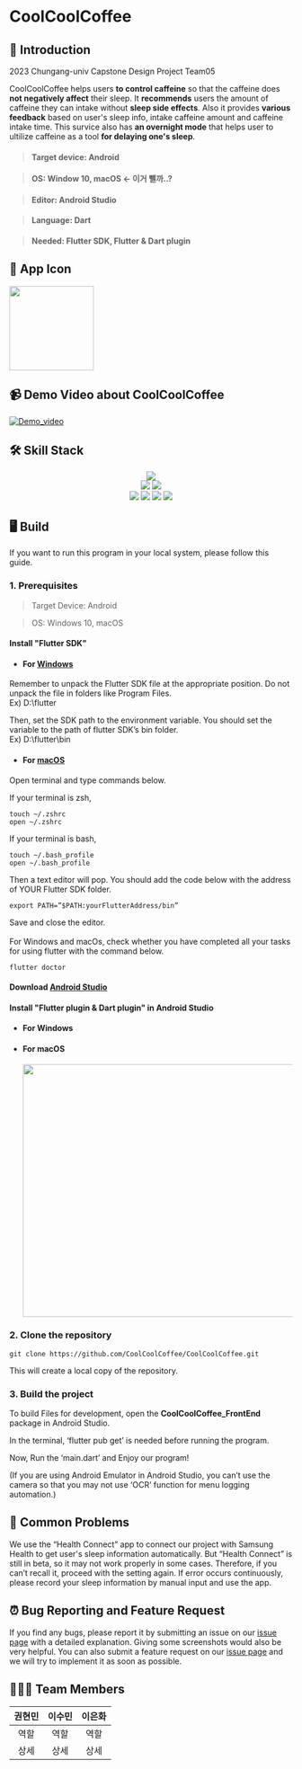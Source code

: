 # CoolCoolCoffee

## 📑 Introduction

2023 Chungang-univ Capstone Design Project Team05

CoolCoolCoffee helps users __to control caffeine__ so that the caffeine does __not negatively affect__ their sleep. It __recommends__ users the amount of caffeine they can intake without __sleep side effects__. Also it provides __various feedback__ based on user's sleep info, intake caffeine amount and caffeine intake time.
This survice also has __an overnight mode__ that helps user to ultilize caffeine as a tool __for delaying one's sleep__.

> #### Target device: Android

> #### OS: Window 10, macOS <- 이거 뺄까..?

> #### Editor: Android Studio

> #### Language: Dart

> #### Needed: Flutter SDK, Flutter & Dart plugin

## 📱 App Icon
<img src="https://github.com/CoolCoolCoffee/CoolCoolCoffee/assets/69229909/731439bd-c500-4f9d-8676-886bd62962e3.png" width="150" height="150"/>

## 📹 Demo Video about CoolCoolCoffee

[![Demo_video](http://img.youtube.com/vi/lQ6Sh3euh6E/0.jpg)](https://youtu.be/lQ6Sh3euh6E)

## 🛠️ Skill Stack
<div align=center> 
   <img src="https://img.shields.io/badge/android studio-3DDC84?style=for-the-badge&logo=androidstudio&logoColor=white">
  <br>
</div>
<div align=center> 
   <img src="https://img.shields.io/badge/flutter-02569B?style=for-the-badge&logo=flutter&logoColor=white">
   <img src="https://img.shields.io/badge/firebase-FFCA28?style=for-the-badge&logo=firebase&logoColor=black">

  <br>
</div>
<div align=center> 
   <img src="https://img.shields.io/badge/notion-000000?style=for-the-badge&logo=notion&logoColor=white">
   <img src="https://img.shields.io/badge/slack-4A154B?style=for-the-badge&logo=slack&logoColor=white">
   <img src="https://img.shields.io/badge/github-181717?style=for-the-badge&logo=github&logoColor=white">
   <img src="https://img.shields.io/badge/figma-F24E1E?style=for-the-badge&logo=figma&logoColor=white">
  <br>
</div>

## 🖥️ Build
If you want to run this program in your local system, please follow this guide. 

### 1. Prerequisites

> Target Device: Android

> OS: Windows 10, macOS

#### Install "Flutter SDK"
- #### For [Windows](https://docs.flutter.dev/release/archive?tab=windows)
  
Remember to unpack the Flutter SDK file at the appropriate position. Do not unpack the file in folders like Program Files. <br/>
Ex) D:\flutter

Then, set the SDK path to the environment variable. You should set the variable to the path of flutter SDK’s bin folder.<br/>
Ex) D:\flutter\bin

- #### For [macOS](https://docs.flutter.dev/release/archive?tab=macos)
  
Open terminal and type commands below.

If your terminal is zsh,

	touch ~/.zshrc
	open ~/.zshrc

If your terminal is bash,

	touch ~/.bash_profile
	open ~/.bash_profile

Then a text editor will pop. You should add the code below with the address of YOUR Flutter SDK folder.

	export PATH=”$PATH:yourFlutterAddress/bin”
Save and close the editor.
<br/>
<br/>
For Windows and macOs, check whether you have completed all your tasks for using flutter with the command below.

	flutter doctor


#### Download [Android Studio](https://developer.android.com/studio/install?hl=ko) 
#### Install "Flutter plugin & Dart plugin" in Android Studio
- #### For Windows
- #### For macOS
  <img src="https://github.com/CoolCoolCoffee/CoolCoolCoffee/assets/69229909/50f4fa9f-543f-45f9-90e7-1078d77659f9.png" width="600" height="450"/>

### 2. Clone the repository


    git clone https://github.com/CoolCoolCoffee/CoolCoolCoffee.git


This will create a local copy of the repository.

### 3. Build the project

To build Files for development, open the **CoolCoolCoffee_FrontEnd** package in Android Studio.

In the terminal, ‘flutter pub get’ is needed before running the program.

Now, Run the ‘main.dart’ and Enjoy our program!

(If you are using Android Emulator in Android Studio, you can’t use the camera so that you may not use ‘OCR’ function for menu logging automation.)


## 📌 Common Problems
We use the “Health Connect” app to connect our project with Samsung Health to get user's sleep information automatically. But “Health Connect” is still in beta, so it may not work properly in some cases. Therefore, if you can’t recall it, proceed with the setting again. If error occurs continuously, please record your sleep information by manual input and use the app.

## ⏰ Bug Reporting and Feature Request
If you find any bugs, please report it by submitting an issue on our [issue page](https://github.com/CoolCoolCoffee/CoolCoolCoffee/issues) with a detailed explanation. Giving some screenshots would also be very helpful. You can also submit a feature request on our [issue page](https://github.com/CoolCoolCoffee/CoolCoolCoffee/issues) and we will try to implement it as soon as possible.



## 🧑‍🤝‍🧑 Team Members

| 권현민 | 이수민 | 이은화|
|:---:|:---:|:---:|
|역할|역할|역할|
|상세|상세|상세|

